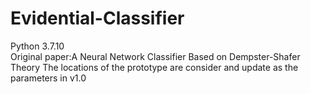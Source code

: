 # Evidential-Classifier
Python 3.7.10  
Original paper:A Neural Network Classifier Based on Dempster-Shafer Theory
The locations of the prototype are consider and update as the parameters in v1.0
